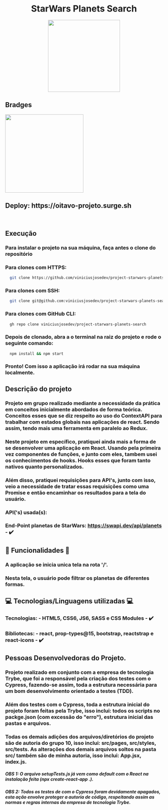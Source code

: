 <h1 align='center' id='Título-e-Imagem-de-capa'>StarWars Planets Search</h1>

<p align='center'>
<img src='https://upload.wikimedia.org/wikipedia/commons/thumb/6/6c/Star_Wars_Logo.svg/694px-Star_Wars_Logo.svg.png' width="230" heigth="259"/>
</p>


## Bradges

<p align='left'>
<img src='https://img.shields.io/badge/STATUS-FINALIZADO-Green' width='250px'></img>
</p>

<h2>Deploy: https://oitavo-projeto.surge.sh</h2>

</br>


## Execução

### Para instalar o projeto na sua máquina, faça antes o clone do repositório

### Para clones com HTTPS:

```bash
  git clone https://github.com/viniciusjosedev/project-starwars-planets-search.git
```

### Para clones com SSH:

```bash
  git clone git@github.com:viniciusjosedev/project-starwars-planets-search.git
```

### Para clones com GitHub CLI:

```bash
  gh repo clone viniciusjosedev/project-starwars-planets-search
```

### Depois de clonado, abra a o terminal na raiz do projeto e rode o seguinte comando:

```bash
  npm install && npm start
```

### Pronto! Com isso a aplicação irá rodar na sua máquina localmente.

## Descrição do projeto

### Projeto em grupo realizado mediante a necessidade da prática em conceitos inicialmente abordados de forma teórica. Conceitos esses que se diz respeito ao uso do ContextAPI para trabalhar com estados globais nas aplicações de react. Sendo assim, tendo mais uma ferramenta em paralelo ao Redux.
### Neste projeto em específico, pratiquei ainda mais a forma de se desenvolver uma aplicação em React. Usando pela primeira vez componentes de funções, e junto com eles, tambem usei os conhecimentos de hooks. Hooks esses que foram tanto nativos quanto personalizados.
### Além disso, pratiquei requisições para API's, junto com isso, veio a necessidade de tratar essas requisições como uma Promise e então encaminhar os resultados para a tela do usuário.
### API('s) usada(s):

### End-Point planetas de StarWars: https://swapi.dev/api/planets - :heavy_check_mark:

## :hammer: Funcionalidades :hammer:

### A aplicação se inicia unica tela na rota '/'.
### Nesta tela, o usuário pode filtrar os planetas de diferentes formas.

## :computer: Tecnologias/Linguagens utilizadas :computer:

### Tecnologias: - HTML5, CSS6, JS6, SASS e CSS Modules - :heavy_check_mark:
### Bibliotecas: - react, prop-types@15, bootstrap, reactstrap e react-icons - :heavy_check_mark:

## Pessoas Desenvolvedoras do Projeto.
### Projeto realizado em conjunto com a empresa de tecnologia Trybe, que foi a responsável pela criação dos testes com o Cypress, fazendo-se assim, toda a estrutura necessária para um bom desenvolvimento orientado a testes (TDD).
### Além dos testes com o Cypress, toda a estrutura inicial do projeto foram feitas pela Trybe, isso inclui: todos os scripts no packge.json (com excessão do "erro"), estrutura inicial das pastas e arquivos.
### Todas os demais adições dos arquivos/diretórios do projeto são de autoria do grupo 10, isso inclui: src/pages, src/styles, src/tests. As alterações dos demais arquivos soltos na pasta src/ também são de minha autoria, isso inclui: App.jsx, index.js.
##### OBS 1: O arquivo setupTests.js já vem como default com o React na instalação feita (npx create-react-app .).
##### OBS 2: Todos os testes de com o Cypress foram devidamente apagados, esta ação envolve proteger a autoria de código, respeitando assim as normas e regras internas da empresa de tecnologia Trybe.
